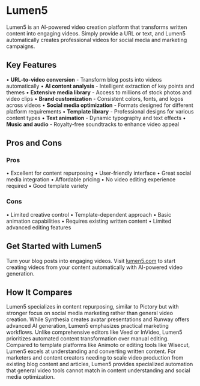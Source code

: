 # Lumen5

Lumen5 is an AI-powered video creation platform that transforms written content into engaging videos. Simply provide a URL or text, and Lumen5 automatically creates professional videos for social media and marketing campaigns.

## Key Features

• **URL-to-video conversion** - Transform blog posts into videos automatically
• **AI content analysis** - Intelligent extraction of key points and themes
• **Extensive media library** - Access to millions of stock photos and video clips
• **Brand customization** - Consistent colors, fonts, and logos across videos
• **Social media optimization** - Formats designed for different platform requirements
• **Template library** - Professional designs for various content types
• **Text animation** - Dynamic typography and text effects
• **Music and audio** - Royalty-free soundtracks to enhance video appeal

## Pros and Cons

### Pros
• Excellent for content repurposing
• User-friendly interface
• Great social media integration
• Affordable pricing
• No video editing experience required
• Good template variety

### Cons
• Limited creative control
• Template-dependent approach
• Basic animation capabilities
• Requires existing written content
• Limited advanced editing features

## Get Started with Lumen5

Turn your blog posts into engaging videos. Visit [lumen5.com](https://www.lumen5.com) to start creating videos from your content automatically with AI-powered video generation.

## How It Compares

Lumen5 specializes in content repurposing, similar to Pictory but with stronger focus on social media marketing rather than general video creation. While Synthesia creates avatar presentations and Runway offers advanced AI generation, Lumen5 emphasizes practical marketing workflows. Unlike comprehensive editors like Veed or InVideo, Lumen5 prioritizes automated content transformation over manual editing. Compared to template platforms like Animoto or editing tools like Wisecut, Lumen5 excels at understanding and converting written content. For marketers and content creators needing to scale video production from existing blog content and articles, Lumen5 provides specialized automation that general video tools cannot match in content understanding and social media optimization.